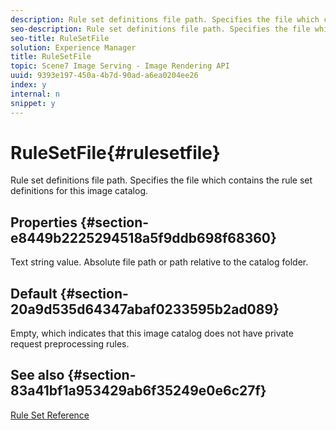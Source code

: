 ```yaml
---
description: Rule set definitions file path. Specifies the file which contains the rule set definitions for this image catalog.
seo-description: Rule set definitions file path. Specifies the file which contains the rule set definitions for this image catalog.
seo-title: RuleSetFile
solution: Experience Manager
title: RuleSetFile
topic: Scene7 Image Serving - Image Rendering API
uuid: 9393e197-450a-4b7d-90ad-a6ea0204ee26
index: y
internal: n
snippet: y
---
```


# RuleSetFile{#rulesetfile}

Rule set definitions file path. Specifies the file which contains the rule set definitions for this image catalog.

## Properties {#section-e8449b2225294518a5f9ddb698f68360}

Text string value. Absolute file path or path relative to the catalog folder.

## Default {#section-20a9d535d64347abaf0233595b2ad089}

Empty, which indicates that this image catalog does not have private request preprocessing rules.

## See also {#section-83a41bf1a953429ab6f35249e0e6c27f}

[Rule Set Reference](../../../../../is-api/image-catalog/image-serving-api-ref/c-image-catalog-reference/c-rule-set-reference/c-rule-set-reference.md#concept-3e5058cf3507470b82cac638df23ea8e) 
